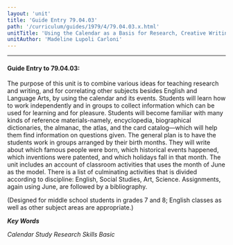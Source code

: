 ```yaml
---
layout: 'unit'
title: 'Guide Entry 79.04.03'
path: '/curriculum/guides/1979/4/79.04.03.x.html'
unitTitle: 'Using the Calendar as a Basis for Research, Creative Writing, and Correlation in Other Subjects'
unitAuthor: 'Madeline Lupoli Carloni'
---
```


<body>
<hr/>
 <h4>
  Guide Entry to 79.04.03:
 </h4>
 The purpose of this unit is to combine various ideas for teaching research and writing, and for correlating other subjects besides English and Language Arts, by using the calendar and its events. Students will learn how to work independently and in groups to collect information which can be used for learning and for pleasure.  Students will become familiar with many kinds of reference materials-namely, encyclopedia, biographical dictionaries, the almanac, the atlas, and the card catalog—which will help them find information on questions given.  The general plan is to have the students work in groups arranged by their birth months.  They will write about which famous people were born, which historical events happened, which inventions were patented, and which holidays fall in that month.  The unit includes an account of classroom activities that uses the month of June as the model.  There is a list of culminating activities that is divided according to discipline: English, Social Studies, Art, Science.  Assignments, again using June, are followed by a bibliography.
 <p>
  (Designed for middle school students in grades 7 and 8; English classes as well as other subject areas are appropriate.)
 </p>
<p>
  <b>
   <i>
    Key Words
   </i>
  </b>
  <br/>
 </p>
 <p>
  <i>
   Calendar Study Research Skills Basic
  </i>
 </p>

</body>
